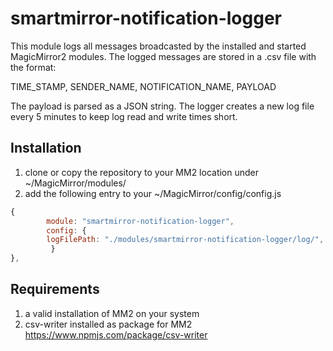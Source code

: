 # smartmirror-notification-logger

This module logs all messages broadcasted by the installed and started MagicMirror2 modules. The logged messages are stored in a .csv file with the format:

TIME_STAMP, SENDER_NAME, NOTIFICATION_NAME, PAYLOAD

The payload is parsed as a JSON string. The logger creates a new log file every 5 minutes to keep log read and write times short.

## Installation

1. clone or copy the repository to your MM2 location under ~/MagicMirror/modules/
2. add the following entry to your ~/MagicMirror/config/config.js

```javascript
{
	    module: "smartmirror-notification-logger",
	    config: {
		logFilePath: "./modules/smartmirror-notification-logger/log/", //working directory for node.js is ./MagicMirror2
	     }
},
```

## Requirements

1. a valid installation of MM2 on your system
2. csv-writer installed as package for MM2 https://www.npmjs.com/package/csv-writer
